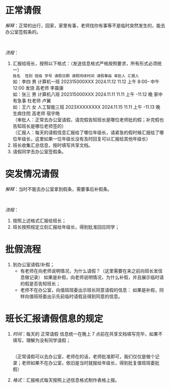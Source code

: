 # 正常请假

*解释*：正常的出行，回家，家里有事，老师找你有事等不是临时突然发生的，能去办公室签假条的。

<br/>

*流程*：
1. 汇报给班长，按照以下格式：（发送信息格式严格按照要求，所有形式必须统一）
   <br/>
   `姓名  性别 班级 学号 请假日期 请假持续时间 请假事由 审批人 汇报人`
   <br/>
   如：李四 男 计算机一班 202315000XXX 2024.11.12 11.12 上午 8:00- 中午 12:00 发烧 高老师 李晨康
   <br/>
   如：张三 男  计算机八班 202315000XXX 2024.11.11 11.11 上午 -11.12 晚 家中有急事 杜老师 卢翼
   <br/>
   如：王六 女 人工智能三班 2023XXXXXXXX 2024.11.15 11.11 上午 -11.13 晚 生病住院 高老师 宿宇皓
   <br/>
   （审批人：正常去办公室请假，请完假告知班长是哪位老师批的假；补完假也告知班长是哪位老师签的）
   <br/>
   （汇报人：每天的请假信息汇报给了哪位年级长，请紧急的假时候汇报给了哪位年级长，这里如果一位年级长没有及时回复可以汇报给其他年级长）
2. 班长收集汇总信息，按时填写共享文档。
3. 请假同学去办公室签假条。
   

# 突发情况请假

*解释*：当时不能去办公室拿到假条，需要事后补假条。

<br/>

*流程*：
1. 按照上述格式汇报给班长；
2. 班长按照规定立刻汇报给年级长，得到批准回应同学；

# 批假流程

1. 到办公室请假/补假；
   - 有老师在向老师说明情况，为什么请假？（这里需要在来之前向班长发信息做记录）
     如果是补假，向老师说明情况，为什么补假，并且展示临时请的假是否告知班长；
   - 老师不在办公室，向值班班委出示班长同意请假的信息：
     如果是补假，同样向值班班委出示先前临时请假且得到同意的信息。

# 班长汇报请假信息的规定

1. *时间*：每天的 正常请假 信息统一在晚上 7 点前在共享文档填写完毕，如果不填写，理解为没有同学请假；
   
   <br/>
   （正常请假可以去办公室，老师在的话，老师批准即可，我们仅仅是做个记录；老师如果不在办公室，依旧是当时就报给年级长，得到批复值班班委批假）
2. *格式*：汇报格式每天按照上述信息格式制作表格上报。